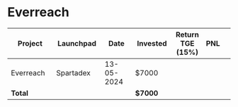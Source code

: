 # Everreach



<table data-full-width="true"><thead><tr><th width="152">Project</th><th width="138">Launchpad</th><th width="132">Date</th><th width="133">Invested</th><th>Return TGE (15%)</th><th>PNL</th><th></th></tr></thead><tbody><tr><td>Everreach</td><td>Spartadex</td><td>13-05-2024</td><td>$7000</td><td></td><td></td><td></td></tr><tr><td><strong>Total</strong></td><td></td><td></td><td><strong>$7000</strong></td><td></td><td></td><td></td></tr></tbody></table>

